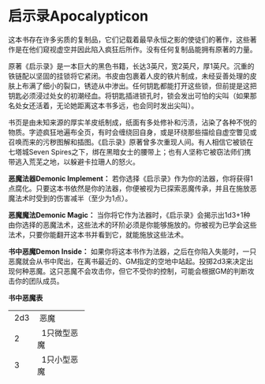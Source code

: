 # 启示录Apocalypticon

这本书存在许多劣质的复制品，它们记载着最早永恒之影的使徒们的著作，这些著作是在他们窥视虚空并因此陷入疯狂后所作。没有任何复制品能拥有原著的力量。

原著《启示录》是一本巨大的黑色书籍，长达3英尺，宽2英尺，厚1英尺。沉重的铁链配以坚固的挂锁将它紧闭。书皮由包裹着人皮的铁片制成，未经妥善处理的皮肤上布满了细小的裂口，锈迹从中渗出。任何钥匙都能打开这些锁，但前提是这把钥匙必须浸过处女的初潮经血。将钥匙插进锁孔时，锁会发出可怕的尖叫（如果那名处女还活着，无论她距离这本书多远，也会同时发出尖叫）。

书页是由未知来源的厚实羊皮纸制成，纸面有多处修补和污渍，沾染了各种不悦的物质。字迹疯狂地遍布全页，有时会缠绕回自身，或是环绕那些描绘自虚空瞥见或召唤而来的污秽图解和插图。《启示录》原著曾多次重现人间。有人相信它被锁在七塔城Seven
Spires之下，绑在黑暗女士的腰带上；也有人坚称它被窃法师们携带逃入荒芜之地，以躲避卡拉珊人的怒火。

**恶魔法器Demonic Implement：**
若你选择《启示录》作为你的法器，你将获得1点腐化。只要这本书依然是你的法器，你便被视为已探索恶魔传承，并且在施放恶魔法术时受到的伤害减半（至少为1点）。

**恶魔魔法Demonic Magic：**
当你将它作为法器时，《启示录》会揭示出1d3+1种由你选择的恶魔法术，这些法术的环阶必须是你能够施放的。你被视为已学会这些法术，只要你能翻开这本书并看到它，就能施放这些法术。

**书中恶魔Demon Inside：**
如果你将这本书作为法器，之后在你陷入失能时，一只恶魔就会从书中爬出，在离书最近的、GM指定的空地中站起。投掷2d3来决定出现何种恶魔。这只恶魔不会攻击你，但它不受你的控制，可能会根据GM的判断攻击你的团队成员。

**书中恶魔表**

<table style="HEIGHT: 145px; WIDTH: 155px; BORDER-COLLAPSE: collapse"
data-bordercolor="#000000" data-cellspacing="0" data-cellpadding="2"
width="155" data-border="0">
<tbody>
<tr class="odd">
<td> 2d3</td>
<td> 恶魔 </td>
</tr>
<tr class="even">
<td> 2</td>
<td>  1只微型恶魔</td>
</tr>
<tr class="odd">
<td> 3</td>
<td>  1只小型恶魔</td>
</tr>
<tr class="even">
<td> 4</td>
<td>  1只中型恶魔</td>
</tr>
<tr class="odd">
<td> 5</td>
<td>  1只大型恶魔</td>
</tr>
<tr class="even">
<td> 6</td>
<td>  1只巨型恶魔</td>
</tr>
</tbody>
</table>
